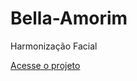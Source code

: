 # Bella-Amorim
Harmonização Facial


<a href="kassio07.github.io/harmonizacao-facial.html">Acesse o projeto</a>
